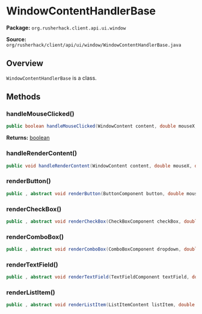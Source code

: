 # WindowContentHandlerBase

**Package:** `org.rusherhack.client.api.ui.window`

**Source:** `org/rusherhack/client/api/ui/window/WindowContentHandlerBase.java`

## Overview

`WindowContentHandlerBase` is a class.

## Methods

### handleMouseClicked()

```java
public boolean handleMouseClicked(WindowContent content, double mouseX, double mouseY, int button, WindowView view)
```

**Returns:** [boolean](https://docs.oracle.com/en/java/javase/21/docs/api/java.base/java/lang/Boolean.html)

### handleRenderContent()

```java
public void handleRenderContent(WindowContent content, double mouseX, double mouseY, WindowView view)
```

### renderButton()

```java
public , abstract void renderButton(ButtonComponent button, double mouseX, double mouseY, WindowView view)
```

### renderCheckBox()

```java
public , abstract void renderCheckBox(CheckBoxComponent checkBox, double mouseX, double mouseY, WindowView view)
```

### renderComboBox()

```java
public , abstract void renderComboBox(ComboBoxComponent dropdown, double mouseX, double mouseY, WindowView view)
```

### renderTextField()

```java
public , abstract void renderTextField(TextFieldComponent textField, double mouseX, double mouseY, WindowView view)
```

### renderListItem()

```java
public , abstract void renderListItem(ListItemContent listItem, double mouseX, double mouseY, WindowView view)
```

